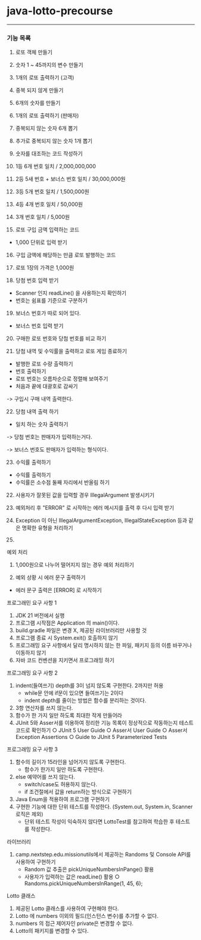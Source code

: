 # java-lotto-precourse
---

### 기능 목록

1. 로또 객체 만들기

2. 숫자 1 ~ 45까지의 변수 만들기

3. 1개의 로또 출력하기 (고객)

4. 중복 되지 않게 만들기

5. 6개의 숫자를 만들기

6. 1개의 로또 출력하기 (판매자)

7. 중복되지 않는 숫자 6개 뽑기

8. 추가로 중복되지 않는 숫자 1개 뽑기

9. 숫자를 대조하는 코드 작성하기

10. 1등 6개 번호 일치 / 2,000,000,000

11. 2등 5새 번호  + 보너스 번호 일치 / 30,000,000원

12. 3등 5개 번호 일치 / 1,500,000원

13. 4등 4개 번호 일치 / 50,000원

14. 3개 번호 일치 / 5,000원

15. 로또 구입 금액 입력하는 코드
- 1,000 단위로 입력 받기


16. 구입 금액에 해당하는 만큼 로또 발행하는 코드

17. 로또 1장의 가격은 1,000원

18. 당첨 번호 입력 받기
- Scanner 인지 readLine() 을 사용하는지 확인하기
- 번호는 쉼표를 기준으로 구분하기


19. 보너스 번호가 따로 되어 있다.
- 보너스 번호 입력 받기


20. 구매한 로또 번호와 당첨 번호를 비교 하기

21. 당첨 내역 및 수익률을 출력하고 로또 게임 종료하기
- 발행한 로또 수량 출력하기
- 번호 출력하기
- 로또 번호는 오름차순으로 정렬해 보여주기
- 처음과 끝에 대괄호로 감싸기

-> 구입시 구매 내역 출력한다.



22. 당첨 내역 출력 하기
- 일치 하는 숫자 출력하기

-> 당첨 번호는 판매자가 입력하는거다.

-> 보너스 번호도 판매자가 입력하는 형식이다.



23. 수익률 출력하기
- 수익률 출력하기
- 수익률은 소수점 둘째 자리에서 반올림 하기


22. 사용자가 잘못된 값을 입력할 경우 IllegalArgument 발생시키기

23. 예외처리 후 "ERROR" 로 시작하는 에러 메시지를 출력 후 다시 입력 받기

24. Exception 이 아닌 IllegalArgumentException, IllegalStateException 등과 같은 명확한 유형을 처리하기

25.


예외 처리

1. 1,000원으로 나누어 떨어지지 않는 경우 예외 처리하기

2. 예외 상황 시 에러 문구 출력하기
- 에러 문구 출력은 [ERROR] 로 시작하기


프로그래민 요구 사항 1

1. JDK 21 버전에서 실행
2. 프로그램 시작점은 Application 의 main()이다.
3. build.gradle 파일은 변경 X, 제공된 라이브러리만 사용할 것
4. 프로그램 종료 시 System.exit() 호출하지 않기
5. 프로그래밍 요구 사항에서 달리 명시하지 않는 한 파일, 패키지 등의 이름 바꾸거나 이동하지 않기
6. 자바 코드 컨벤션을 지키면서 프로그래밍 하기

프로그래밍 요구 사항 2

1. indent(들여쓰기) depth를 3이 넘지 않도록 구현한다. 2까지만 허용
	- while문 안에 if문이 있으면 들여쓰기는 2이다
	- indent depth를 줄이는 방법은 함수를 분리하는 것이다.
2. 3항 연산자를 쓰지 않는다.
3. 함수가 한 가지 일만 하도록 최대한 작게 만들어라
4. JUnit 5와 Asser서를 이용하여 정리한 기능 목록이 정상적으로 작동하는지 테스트 코드로 확인하기
		○ JUnit 5 User Guide
		○ Asser서 User Guide
		○ Asser서 Exception Assertions
		○ Guide to JUnit 5 Parameterized Tests

프로그래밍 요구 사항 3

1. 함수의 길이가 15라인을 넘어가지 않도록 구현한다.
	- 함수가 한가지 일만 하도록 구현한다.
2. else 예약어를 쓰지 않는다.
	- switch/case도 허용하지 않는다.
	- if 조건절에서 값을 return하는 방식으로 구현하기
3. Java Enum을 적용하여 프로그램 구현하기
4. 구현한 기능에 대한 단위 테스트를 작성한다. (System.out, System.in, Scanner 로직은 제외)
	- 단위 테스트 작성이 익숙하지 않다면 LottoTest를 참고하여 학습한 후 테스트를 작성한다.

라이브러리
1. camp.nextstep.edu.missionutils에서 제공하는 Randoms 및 Console API를 사용하여 구현하기
	- Random 값 추출은 pickUniqueNumbersInPange() 활용
	- 사용자가 입력하는 값은 readLine() 활용
		○ Randoms.pickUniqueNumbersInRange(1, 45, 6);

Lotto 클래스
1. 제공된 Lotto 클래스를 사용하여 구현해야 한다.
2. Lotto 에 numbers 이외의 필드(인스턴스 변수)를 추가할 수 없다.
3. numbers 의 접근 제어자인 private은 변경할 수 없다.
4. Lotto의 패키지를 변경할 수 있다.
